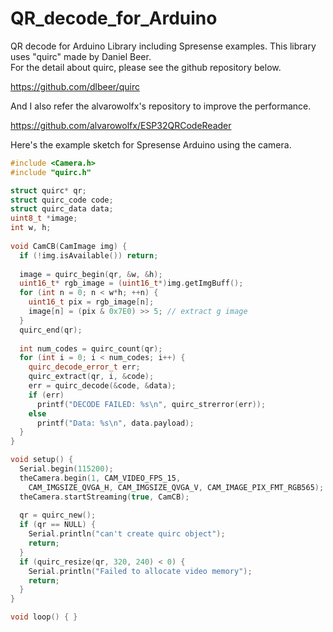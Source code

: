 # QR_decode_for_Arduino
QR decode for Arduino Library including Spresense examples. This library uses "quirc" made by Daniel Beer. <br/>
For the detail about quirc, please see the github repository below.

https://github.com/dlbeer/quirc

And I also refer the alvarowolfx's repository to improve the performance.

https://github.com/alvarowolfx/ESP32QRCodeReader

Here's the example sketch for Spresense Arduino using the camera. 

```cpp
#include <Camera.h>
#include "quirc.h"

struct quirc* qr;
struct quirc_code code;
struct quirc_data data;
uint8_t *image;
int w, h;
  
void CamCB(CamImage img) {
  if (!img.isAvailable()) return;
   
  image = quirc_begin(qr, &w, &h);  
  uint16_t* rgb_image = (uint16_t*)img.getImgBuff();
  for (int n = 0; n < w*h; ++n) {
    uint16_t pix = rgb_image[n];
    image[n] = (pix & 0x7E0) >> 5; // extract g image
  }
  quirc_end(qr);
  
  int num_codes = quirc_count(qr);
  for (int i = 0; i < num_codes; i++) {
    quirc_decode_error_t err;
    quirc_extract(qr, i, &code);
    err = quirc_decode(&code, &data);
    if (err)
      printf("DECODE FAILED: %s\n", quirc_strerror(err));
    else
      printf("Data: %s\n", data.payload);
  }
}

void setup() {
  Serial.begin(115200);
  theCamera.begin(1, CAM_VIDEO_FPS_15, 
    CAM_IMGSIZE_QVGA_H, CAM_IMGSIZE_QVGA_V, CAM_IMAGE_PIX_FMT_RGB565);
  theCamera.startStreaming(true, CamCB);
  
  qr = quirc_new();
  if (qr == NULL) {
    Serial.println("can't create quirc object");
    return;
  }  
  if (quirc_resize(qr, 320, 240) < 0) {
    Serial.println("Failed to allocate video memory");
    return;
  }
}

void loop() { }
```
